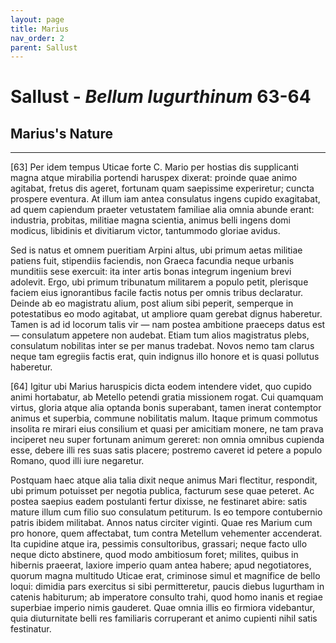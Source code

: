 ```yaml
---
layout: page
title: Marius
nav_order: 2
parent: Sallust
---
```


# Sallust - *Bellum Iugurthinum* 63-64

## Marius's Nature

---------------

[63] Per idem tempus Uticae forte C. Mario per hostias dis supplicanti magna atque mirabilia portendi haruspex dixerat: proinde quae animo agitabat, fretus dis ageret, fortunam quam saepissime experiretur; cuncta prospere eventura. At illum iam antea consulatus ingens cupido exagitabat, ad quem capiendum praeter vetustatem familiae alia omnia abunde erant: industria, probitas, militiae magna scientia, animus belli ingens domi modicus, libidinis et divitiarum victor, tantummodo gloriae avidus. 

Sed is natus et omnem pueritiam Arpini altus, ubi primum aetas militiae patiens fuit, stipendiis faciendis, non Graeca facundia neque urbanis munditiis sese exercuit: ita inter artis bonas integrum ingenium brevi adolevit. Ergo, ubi primum tribunatum militarem a populo petit, plerisque faciem eius ignorantibus facile factis notus per omnis tribus declaratur. Deinde ab eo magistratu alium, post alium sibi peperit, semperque in potestatibus eo modo agitabat, ut ampliore quam gerebat dignus haberetur. Tamen is ad id locorum talis vir — nam postea ambitione praeceps datus est — consulatum appetere non audebat. Etiam tum alios magistratus plebs, consulatum nobilitas inter se per manus tradebat. Novos nemo tam clarus neque tam egregiis factis erat, quin indignus illo honore et is quasi pollutus haberetur. 


[64] Igitur ubi Marius haruspicis dicta eodem intendere videt, quo cupido animi hortabatur, ab Metello petendi gratia missionem rogat. Cui quamquam virtus, gloria atque alia optanda bonis superabant, tamen inerat contemptor animus et superbia, commune nobilitatis malum. Itaque primum commotus insolita re mirari eius consilium et quasi per amicitiam monere, ne tam prava inciperet neu super fortunam animum gereret: non omnia omnibus cupienda esse, debere illi res suas satis placere; postremo caveret id petere a populo Romano, quod illi iure negaretur. 

Postquam haec atque alia talia dixit neque animus Mari flectitur, respondit, ubi primum potuisset per negotia publica, facturum sese quae peteret. Ac postea saepius eadem postulanti fertur dixisse, ne festinaret abire: satis mature illum cum filio suo consulatum petiturum. Is eo tempore contubernio patris ibidem militabat. Annos natus circiter viginti. Quae res Marium cum pro honore, quem affectabat, tum contra Metellum vehementer accenderat. Ita cupidine atque ira, pessimis consultoribus, grassari; neque facto ullo neque dicto abstinere, quod modo ambitiosum foret; milites, quibus in hibernis praeerat, laxiore imperio quam antea habere; apud negotiatores, quorum magna multitudo Uticae erat, criminose simul et magnifice de bello loqui: dimidia pars exercitus si sibi permitteretur, paucis diebus Iugurtham in catenis habiturum; ab imperatore consulto trahi, quod homo inanis et regiae superbiae imperio nimis gauderet. Quae omnia illis eo firmiora videbantur, quia diuturnitate belli res familiaris corruperant et animo cupienti nihil satis festinatur. 
